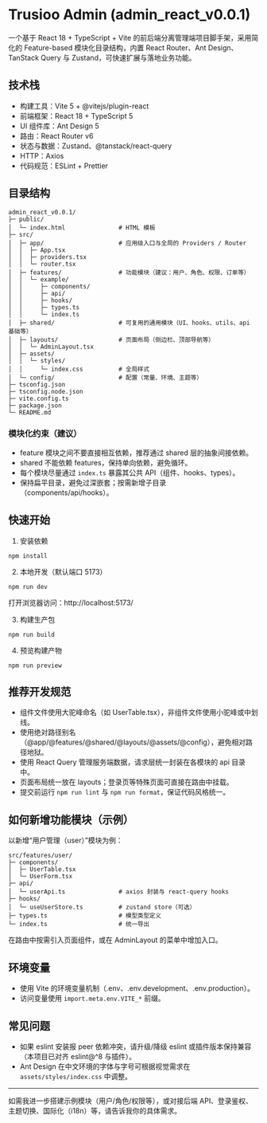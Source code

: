 # Trusioo Admin (admin_react_v0.0.1)

一个基于 React 18 + TypeScript + Vite 的前后端分离管理端项目脚手架，采用简化的 Feature-based 模块化目录结构，内置 React Router、Ant Design、TanStack Query 与 Zustand，可快速扩展与落地业务功能。

## 技术栈
- 构建工具：Vite 5 + @vitejs/plugin-react
- 前端框架：React 18 + TypeScript 5
- UI 组件库：Ant Design 5
- 路由：React Router v6
- 状态与数据：Zustand、@tanstack/react-query
- HTTP：Axios
- 代码规范：ESLint + Prettier

## 目录结构
```
admin_react_v0.0.1/
├─ public/
│  └─ index.html               # HTML 模板
├─ src/
│  ├─ app/                     # 应用级入口与全局的 Providers / Router
│  │  ├─ App.tsx
│  │  ├─ providers.tsx
│  │  └─ router.tsx
│  ├─ features/                # 功能模块（建议：用户、角色、权限、订单等）
│  │  └─ example/
│  │     ├─ components/
│  │     ├─ api/
│  │     ├─ hooks/
│  │     ├─ types.ts
│  │     └─ index.ts
│  ├─ shared/                  # 可复用的通用模块（UI、hooks、utils、api 基础等）
│  ├─ layouts/                 # 页面布局（侧边栏、顶部导航等）
│  │  └─ AdminLayout.tsx
│  ├─ assets/
│  │  └─ styles/
│  │     └─ index.css          # 全局样式
│  └─ config/                  # 配置（常量、环境、主题等）
├─ tsconfig.json
├─ tsconfig.node.json
├─ vite.config.ts
├─ package.json
└─ README.md
```

### 模块化约束（建议）
- feature 模块之间不要直接相互依赖，推荐通过 shared 层的抽象间接依赖。
- shared 不能依赖 features，保持单向依赖，避免循环。
- 每个模块尽量通过 `index.ts` 暴露其公共 API（组件、hooks、types）。
- 保持扁平目录，避免过深嵌套；按需新增子目录（components/api/hooks）。

## 快速开始
1) 安装依赖
```
npm install
```

2) 本地开发（默认端口 5173）
```
npm run dev
```
打开浏览器访问：http://localhost:5173/

3) 构建生产包
```
npm run build
```

4) 预览构建产物
```
npm run preview
```

## 推荐开发规范
- 组件文件使用大驼峰命名（如 UserTable.tsx），非组件文件使用小驼峰或中划线。
- 使用绝对路径别名（@app/@features/@shared/@layouts/@assets/@config），避免相对路径地狱。
- 使用 React Query 管理服务端数据，请求层统一封装在各模块的 api 目录中。
- 页面布局统一放在 layouts；登录页等特殊页面可直接在路由中挂载。
- 提交前运行 `npm run lint` 与 `npm run format`，保证代码风格统一。

## 如何新增功能模块（示例）
以新增“用户管理（user）”模块为例：
```
src/features/user/
├─ components/
│  ├─ UserTable.tsx
│  └─ UserForm.tsx
├─ api/
│  └─ userApi.ts               # axios 封装与 react-query hooks
├─ hooks/
│  └─ useUserStore.ts          # zustand store（可选）
├─ types.ts                    # 模型类型定义
└─ index.ts                    # 统一导出
```
在路由中按需引入页面组件，或在 AdminLayout 的菜单中增加入口。

## 环境变量
- 使用 Vite 的环境变量机制（.env、.env.development、.env.production）。
- 访问变量使用 `import.meta.env.VITE_*` 前缀。

## 常见问题
- 如果 eslint 安装报 peer 依赖冲突，请升级/降级 eslint 或插件版本保持兼容（本项目已对齐 eslint@^8 与插件）。
- Ant Design 在中文环境的字体与字号可根据视觉需求在 `assets/styles/index.css` 中调整。

---
如需我进一步搭建示例模块（用户/角色/权限等），或对接后端 API、登录鉴权、主题切换、国际化（i18n）等，请告诉我你的具体需求。